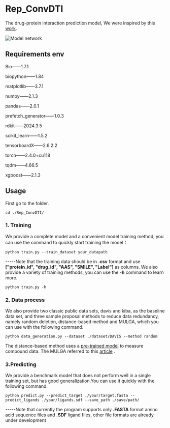 # Rep_ConvDTI

The drug-protein interaction prediction model, We were inspired by this [work](http://arxiv.org/abs/2311.15599).

![Model network](https://github.com/DMP321/Rep_ConvDTI/blob/main/Figure1.jpg?raw=true)

## Requirements env
Bio——1.7.1

biopython——1.84

matplotlib——3.7.1

numpy——2.1.3

pandas——2.0.1

prefetch_generator——1.0.3

rdkit——2024.3.5

scikit_learn——1.5.2

tensorboardX——2.6.2.2

torch——2.4.0+cu118

tqdm——4.66.5

xgboost——2.1.3

## Usage
First go to the folder.

 ```
 cd ./Rep_ConvDTI/
```
 
###	1. Training
 We provide a complete model and a convenient model training method, you can use the command to quickly start training the model：
 
 ```
 python train.py --train_dataset your_datapath
```
 
 -----Note that the training data should be in **.csv** format and use **["protein_id", "drug_id", "AAS", "SMILE", "Label"]** as columns.
 We also provide a variety of training methods, you can use the **-h** command to learn more.
 
  ```
  python train.py -h
``` 
  
 ### 2. Data process
We also provide two classic public data sets, davis and kiba, as the baseline data set, and three sample proposal methods to reduce data redundancy, namely random deletion, distance-based method and MULGA, which you can use with the following command.

 ```
 python data_generation.py --dataset ./dataset/DAVIS --method random
```
  
 The distance-based method uses a [pre-trained model](https://github.com/IBM/molformer) to measure compound data.
The MULGA referred to this [article](https://academic.oup.com/bioinformatics/advance-article/doi/10.1093/bioinformatics/btad524/7248910) .
### 3.Predicting
We provide a benchmark model that does not perform well in a single training set, but has good generalization.You can use it quickly with the following command.

 ```
 python predict.py --predict_target ./your/target.fasta --predict_ligands ./your/ligands.sdf --save_path ./save/path/
```
-----Note that currently the program supports only **.FASTA** format amino acid sequence files and **.SDF** ligand files, other file formats are already under development
